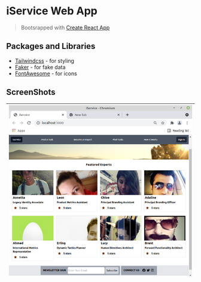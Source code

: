 # iService Web App
> Bootsrapped with [Create React App][0]

## Packages and Libraries
* [Tailwindcss][1] - for styling
* [Faker][2] - for fake data
* [FontAwesome][3] - for icons 

## ScreenShots
|<img src="screenshots/2.png"/>|
|:--:|




[0]: https://github.com/facebook/create-react-app
[1]: https://tailwindcss.com/ 
[2]: https://www.npmjs.com/package/faker
[3]: https://fontawesome.com/